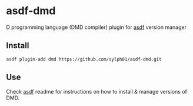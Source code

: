 # asdf-dmd

D programming language (DMD compiler) plugin for [asdf](https://github.com/asdf-vm/asdf) version manager

## Install

```
asdf plugin-add dmd https://github.com/sylph01/asdf-dmd.git
```

## Use

Check [asdf](https://github.com/asdf-vm/asdf) readme for instructions on how to install & manage versions of DMD.

